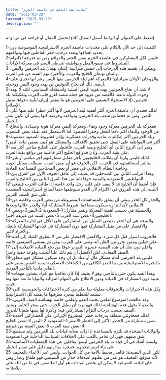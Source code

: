 ```yaml
---
title: "صلابة صف الحلف في عاصفة الحزم"
date: "2015-03-29"
lastmod: "2015-03-29"
description: ""
---
```

لتحميل المقال أو قراءته في ص-و-م pdf إضغط على العنوان أو الرابط أسفل المقال

1-اكتفيت إلى حد الآن بالكلام على محددات عاصفة الحزم الاستراتيجية الموضوعية دون تحديد أهدافها وتعدد درجات حفز الفاعلين فيها ودوافعهم.  
2-فليس لكل المشاركين في عاصفة الحزم نفس الحفز والدوافع ومن ثم فدرجة الالتزام المشروط في صمودالفعل ومواظبته شرطي النصر في معركة الإرادات.  
3-ويمكن أن نقسم هذه الدرحات إلى خمس متراتبية: إثنتان تهمان بلد الحرمين واليمن. واثنتان تهـمان الخليج والعرب. والأخيرة تهم السنة من غير العرب.  
4-والزوجان الأولان متراتبان: فالمعركة أهم لبلد الحرمين منها لليمن رغم أنها تجري على أرضه. ذلك أن نجاح الحوثيين لن يهدد وجود اليمن ووحدته.  
5-لا شك أن نجاح الحوثيين يهدد هوية اليمن السنية واستقلاله السياسي. لكنه لا يهدد وجوده كدولة تابعة. فالقصد من غزوه هو جعله منصة لغزو قلب العرب وتفكيكه: بلد الحرمين (إذ الاستحواذ الشيعي على الحرمين هو ما ينقص إيران لتأييد دعواها تمثيل الإسلام).  
6-لذلك فعندي أن عاصفة الحزم أكثر أهمية لبلد الحرمين لأنها أكثر خطرا عليه منها على اليمن. ومن ثم فحماس شعب بلد الحرمين ودوافعه وحرصه كلها ينبغي أن تكون بقدر الخطر.  
7-فمعركة بلد الحرمين معركة وجود وبقاء. ومعركة اليمن معركة هوية وسيـادة. والدفاع عن الوجود والبقاء أكثر دفعا للفعل وحفزا للصمود: أما الاستعمار فقد تقبله بعض الشعوب.  
8-وبلد الحرمين أكثر إمكانيات مادية وقدرات عسكرية. وإذن فشروط الصمود مضمونة أكثر في المواظبة على الفعل حتى تحقيق الأهداف. والمشكل هو كيف نضمن ثبات اليمن؟  
9-ونمر إلى الزوج الثاني أي الخليج وبقية العرب. فالخطر على الخليج مباشر أكثر منه على بقية العرب. وإذن فدوافع الخليج أكثر فاعلية من دوافع بقية العرب.  
10-لذلك فليس واردا أن يطالب الخليجيون بأجر مقابل مشاركتهم أجر مباشر أو غير مباشر لمساهمتهم في الحرب. لكن الخوف هو أن بعض العرب سيطلب مقابل لدوره وخاصة النظام الانقلابي في مصر أو بعض المحتاجين للمساعدة المادية.  
11-وهذا التراتب الثاني بين المتدخلين قد يضيف إلى عامل الخوف الأول من الفرق بين المواظبتين السعودية واليمنية خوفا ثانيا من هذا الفرق الثاني بين الخليج والعرب.  
12-فإذا أضفنا أن الخليج قد لا يبقى على قلب رجل واحد خاصة إذا طالت الحرب فينبغي التنبيه إلى هذه الفروق في الالتزام لأن العدو سيوظفها حتما لصالح استراتيجيته المعتمدة على شق الصف العربي.  
13-والحذر كل الحذر ينبغي أن يتعلق بالمساهمات المشروطة من بعض العرب وخاصة من الانقلابي لأن ابتزازه سيكون مضاعفا: شروط المشاركة أولا والغدر خلالها وبعدها.  
14-والحصيلة هي بحسب أهمية المعركة وبقدر متنازل: 1-السعودية 2-اليمن3-وبعض الخليجيين4-بعض سنة العرب 5-بعض السنة من غيرهم أخيرا.  
15-والنتيجة هي أن الحذر يقتضي التقليل من المشاركين على الأقل في إدارة المعركة والاقتصار على من يقبل المشاركة فيها دون المشاركة في قيادتها المشاركة بالعتاد والافراد لاغير.  
16-فالحروب اسرار قبل كل شيء. والأفضل الاقتصار على من لا يتطرق الشك إلى لعبه على حبلين وممن تحرر من الظن أنه وصي على العرب: ومن ثم يستثنى السيسي خاصة.  
17-وأعلم دون شك أن هذه القضية عسيرة التمرير خوفا من دفع القيادة الانقلابية إلى الصف المعادي. لكن الأفضل أن يتم ذلك علنا لتجنب وقوعه خفية وغدرا.  
18-فليس بلد الحرمين أمام مشكل مال أو عتاد بل إن وجد سيكون مشكل فهو متعلق بالـخبرة الاستراتيجية وربـما القدر الكافي من الكفاءات العسكرية: وسد النقص يسير على القادر ماديـا بالتأجير الفردي.  
19-وهذا السد يكون حتى بالتأجير. وهو لا يخيف إذا كان تعاقديا مع أفراد ينفذون مهمات عينية دون المشاركة في القيادة ودون الاطلاع على المهام الموالية والنوايا ما بعد منها وما قرب.  
20-وكل هذه الاحترازات والتخوفات معلولة بما نعلم من كثرة الاختراقات والجوسسة التي تستعد للخطط بمجرد معرفتها ما يفسد كل الاستراتيجيا.  
21-وقد عالجت الموضوع لعلمي بخبث العدو ولعلمي خاصة بهشاشة الصف العربي. والعدو لا يجهل هذه الهشاشة لذلك فهو يريد أن يطيل الحرب حتى يفجر الحلف ويشق الصف بحسب درجات التزام المشاركين فيه: وذكرنا لها يبينها ضمانا للحروز.  
22-لذلك فمحاولتي متعلقة بدرجات خطر المشروع الإيراني على المشاركين أحدده بصورة متنازلة من الخطر الأكبر إلى الخطر الأصغر:1-السعودية 2-اليمن 3-بعض الخليج 4-بعض سنة العرب 5-بعض السنة من غيرهم.  
23-والولايات المتحدة قد تلتزم بالمساعدة إذا رات صلابة قيادات بلد الحرمين ولم تستطع شق صفهم. فهي لن تغامر باللعب على الخلافات السياسة الداخلية في السعودية.  
24-ولست أشك في أن قيادات بلد الحرمين ليسوا بغافلين عن هذه المعطيات الأساسية في بناء استراتيجيتهم: فمجرد مبادرتهم دليل على تقدير الخطر.  
25-لكن الدين النصيحة: فالغدر محيط بالأمة من كل الجوانب. وليس غدر الأعداء بالمخيف لأنه متوقع. المخيف هو غدر من نظنهم أصدقاء: حذار من السيسي فهو طماع وغدار ومن خان قيادته الشرعية لا يمكن ان يخلص لقيادات هو أول الطامعين في ما من الله على بلادها به.

---

###